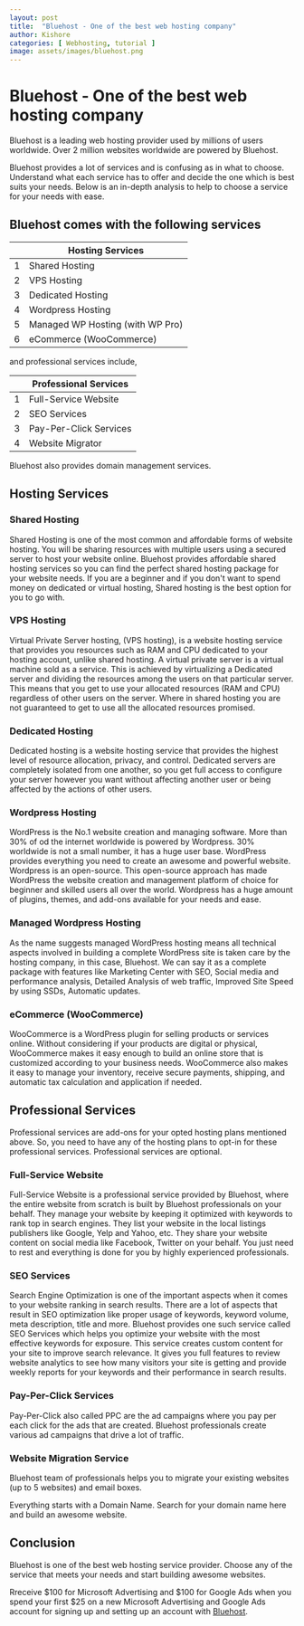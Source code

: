 ```yaml
---
layout: post
title:  "Bluehost - One of the best web hosting company"
author: Kishore
categories: [ Webhosting, tutorial ]
image: assets/images/bluehost.png
---
```


# Bluehost - One of the best web hosting company

Bluehost is a leading web hosting provider used by millions of users worldwide. Over 2 million websites worldwide are powered by Bluehost. 

Bluehost provides a lot of services and is confusing as in what to choose. Understand what each service has to offer and decide the one which is best suits your needs. Below is an in-depth analysis to help to choose a service for your needs with ease.

## Bluehost comes with the following services

|    | Hosting Services |
|----|----|
| 1  | Shared Hosting | 
| 2  | VPS Hosting |
| 3  | Dedicated Hosting |
| 4  | Wordpress Hosting |
| 5  | Managed WP Hosting (with WP Pro) |
| 6  | eCommerce (WooCommerce)|

and professional services include,

|  | Professional Services |
|----|----|
| 1 | Full-Service Website | 
| 2 | SEO Services |
| 3 | Pay-Per-Click Services |
| 4 | Website Migrator |

Bluehost also provides domain management services.

## Hosting Services

### Shared Hosting
Shared Hosting is one of the most common and affordable forms of website hosting. You will be sharing resources with multiple users using a secured server to host your website online. Bluehost provides affordable shared hosting services so you can find the perfect shared hosting package for your website needs. If you are a beginner and if you don't want to spend money on dedicated or virtual hosting, Shared hosting is the best option for you to go with.

### VPS Hosting
Virtual Private Server hosting, (VPS hosting), is a website hosting service that provides you resources such as RAM and CPU dedicated to your hosting account, unlike shared hosting. A virtual private server is a virtual machine sold as a service. This is achieved by virtualizing a Dedicated server and dividing the resources among the users on that particular server. This means that you get to use your allocated resources (RAM and CPU) regardless of other users on the server. Where in shared hosting you are not guaranteed to get to use all the allocated resources promised.

### Dedicated Hosting
Dedicated hosting is a website hosting service that provides the highest level of resource allocation, privacy, and control. Dedicated servers are completely isolated from one another, so you get full access to configure your server however you want without affecting another user or being affected by the actions of other users.

### Wordpress Hosting
WordPress is the No.1 website creation and managing software. More than 30% of od the internet worldwide is powered by Wordpress. 30% worldwide is not a small number, it has a huge user base. WordPress provides everything you need to create an awesome and powerful website. Wordpress is an open-source. This open-source approach has made WordPress the website creation and management platform of choice for beginner and skilled users all over the world. Wordpress has a huge amount of plugins, themes, and add-ons available for your needs and ease.

### Managed Wordpress Hosting
As the name suggests managed WordPress hosting means all technical aspects involved in building a complete WordPress site is taken care by the hosting company, in this case, Bluehost. We can say it as a complete package with features like Marketing Center with SEO, Social media and performance analysis, Detailed Analysis of web traffic, Improved Site Speed by using SSDs, Automatic updates.

### eCommerce (WooCommerce)
WooCommerce is a WordPress plugin for selling products or services online. Without considering if your products are digital or physical, WooCommerce makes it easy enough to build an online store that is customized according to your business needs. WooCommerce also makes it easy to manage your inventory, receive secure payments, shipping, and automatic tax calculation and application if needed.

## Professional Services

Professional services are add-ons for your opted hosting plans mentioned above. So, you need to have any of the hosting plans to opt-in for these professional services. Professional services are optional.

### Full-Service Website
Full-Service Website is a professional service provided by Bluehost, where the entire website from scratch is built by Bluehost professionals on your behalf. They manage your website by keeping it optimized with keywords to rank top in search engines. They list your website in the local listings publishers like Google, Yelp and Yahoo, etc. They share your website content on social media like Facebook, Twitter on your behalf. You just need to rest and everything is done for you by highly experienced professionals.

### SEO Services
Search Engine Optimization is one of the important aspects when it comes to your website ranking in search results. There are a lot of aspects that result in SEO optimization like proper usage of keywords, keyword volume, meta description, title and more. Bluehost provides one such service called SEO Services which helps you optimize your website with the most effective keywords for exposure. This service creates custom content for your site to improve search relevance. It gives you full features to review website analytics to see how many visitors your site is getting and provide weekly reports for your keywords and their performance in search results.

### Pay-Per-Click Services
Pay-Per-Click also called PPC are the ad campaigns where you pay per each click for the ads that are created. Bluehost professionals create various ad campaigns that drive a lot of traffic.

### Website Migration Service
Bluehost team of professionals helps you to migrate your existing websites (up to 5 websites) and email boxes.

Everything starts with a Domain Name. Search for your domain name here and build an awesome website.



## Conclusion
Bluehost is one of the best web hosting service provider. Choose any of the service that meets your needs and start building awesome websites.

Rreceive $100 for Microsoft Advertising and $100 for Google Ads when you spend your first $25 on a new Microsoft Advertising and Google Ads account for signing up and setting up an account with [Bluehost](https://www.bluehost.com/track/salesforcelwc/).

